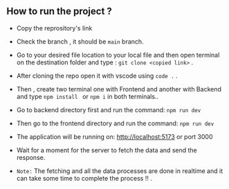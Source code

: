 ## How to run the project ? 
- Copy the reprository's link
- Check the branch , it should be  `main` branch. 
- Go to your desired file location to your local file and then open terminal on the destination folder and type : `git clone <copied link>` .

- After cloning the repo open it with vscode using ` code . ` .
- Then , create two terminal one with Frontend and another with Backend and type `npm install ` or ` npm i ` in both terminals..

- Go to backend directory first and run the command:
`npm run dev`

- Then go to the frontend directory  and run the command:
`npm run dev`

- The application will be running on: <a href="http://localhost:5173">http://localhost:5173</a> or port 3000

- Wait for a moment for the server to fetch the data and send the response.

- `Note:` The fetching and all the data processes are done in realtime and it can take some time to complete the process !! .
